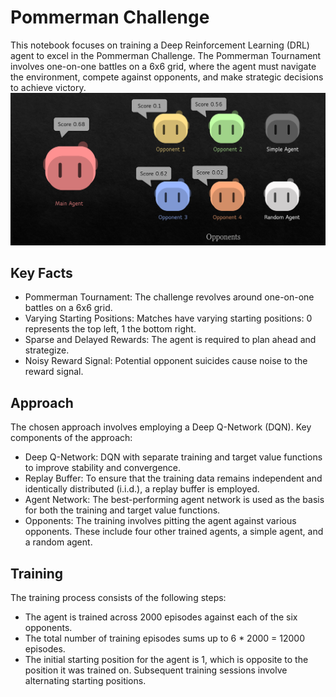 # Pommerman Challenge
This notebook focuses on training a Deep Reinforcement Learning (DRL) agent to excel in the Pommerman Challenge. The Pommerman Tournament involves one-on-one battles on a 6x6 grid, where the agent must navigate the environment, compete against opponents, and make strategic decisions to achieve victory.
![](img.png)

## Key Facts
- Pommerman Tournament: The challenge revolves around one-on-one battles on a 6x6 grid.
- Varying Starting Positions: Matches have varying starting positions: 0 represents the top left, 1 the bottom right.
- Sparse and Delayed Rewards: The agent is required to plan ahead and strategize.
- Noisy Reward Signal: Potential opponent suicides cause noise to the reward signal.

## Approach
The chosen approach involves employing a Deep Q-Network (DQN).
Key components of the approach:

- Deep Q-Network: DQN with separate training and target value functions to improve stability and convergence.
- Replay Buffer: To ensure that the training data remains independent and identically distributed (i.i.d.), a replay buffer is employed.
- Agent Network: The best-performing agent network is used as the basis for both the training and target value functions.
- Opponents: The training involves pitting the agent against various opponents. These include four other trained agents, a simple agent, and a random agent.

## Training
The training process consists of the following steps:

- The agent is trained across 2000 episodes against each of the six opponents.
- The total number of training episodes sums up to 6 * 2000 = 12000 episodes.
- The initial starting position for the agent is 1, which is opposite to the position it was trained on. Subsequent training sessions involve alternating starting positions.



